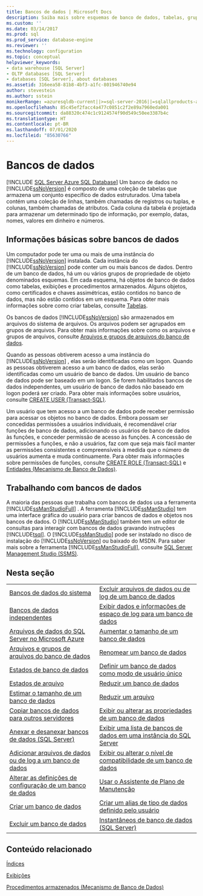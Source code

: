 ```yaml
---
title: Bancos de dados | Microsoft Docs
description: Saiba mais sobre esquemas de banco de dados, tabelas, grupos de arquivos, logons e funções. Veja como você pode usar a ferramenta SQL Server Management Studio para trabalhar com bancos de dados.
ms.custom: ''
ms.date: 03/14/2017
ms.prod: sql
ms.prod_service: database-engine
ms.reviewer: ''
ms.technology: configuration
ms.topic: conceptual
helpviewer_keywords:
- data warehouse [SQL Server]
- OLTP databases [SQL Server]
- databases [SQL Server], about databases
ms.assetid: 316eea58-81b8-4bf3-a1fc-801946740e94
author: stevestein
ms.author: sstein
monikerRange: =azuresqldb-current||>=sql-server-2016||=sqlallproducts-allversions||>=sql-server-linux-2017||=azuresqldb-mi-current
ms.openlocfilehash: 85c45ef2facc4a477c0851c2f2e89a7960eda001
ms.sourcegitcommit: da88320c474c1c9124574f90d549c50ee3387b4c
ms.translationtype: HT
ms.contentlocale: pt-BR
ms.lasthandoff: 07/01/2020
ms.locfileid: "85630766"
---
```

# <a name="databases"></a>Bancos de dados
[!INCLUDE [SQL Server Azure SQL Database](../../includes/applies-to-version/sql-asdb.md)]
  Um banco de dados no [!INCLUDE[ssNoVersion](../../includes/ssnoversion-md.md)] é composto de uma coleção de tabelas que armazena um conjunto específico de dados estruturados. Uma tabela contém uma coleção de linhas, também chamadas de registros ou tuplas, e colunas, também chamadas de atributos. Cada coluna da tabela é projetada para armazenar um determinado tipo de informação, por exemplo, datas, nomes, valores em dinheiro e números.  
  
## <a name="basic-information-about-databases"></a>Informações básicas sobre bancos de dados  
 Um computador pode ter uma ou mais de uma instância do [!INCLUDE[ssNoVersion](../../includes/ssnoversion-md.md)] instalada. Cada instância do [!INCLUDE[ssNoVersion](../../includes/ssnoversion-md.md)] pode conter um ou mais bancos de dados.  Dentro de um banco de dados, há um ou vários grupos de propriedade de objeto denominados esquemas. Em cada esquema, há objetos de banco de dados como tabelas, exibições e procedimentos armazenados. Alguns objetos, como certificados e chaves assimétricas, estão contidos no banco de dados, mas não estão contidos em um esquema. Para obter mais informações sobre como criar tabelas, consulte [Tabelas](../../relational-databases/tables/tables.md).  
  
 Os bancos de dados [!INCLUDE[ssNoVersion](../../includes/ssnoversion-md.md)] são armazenados em arquivos do sistema de arquivos. Os arquivos podem ser agrupados em grupos de arquivos. Para obter mais informações sobre como os arquivos e grupos de arquivos, consulte [Arquivos e grupos de arquivos do banco de dados](../../relational-databases/databases/database-files-and-filegroups.md).  
  
 Quando as pessoas obtiverem acesso a uma instância do [!INCLUDE[ssNoVersion](../../includes/ssnoversion-md.md)] , elas serão identificadas como um logon. Quando as pessoas obtiverem acesso a um banco de dados, elas serão identificadas como um usuário de banco de dados. Um usuário de banco de dados pode ser baseado em um logon. Se forem habilitados bancos de dados independentes, um usuário de banco de dados não baseado em logon poderá ser criado. Para obter mais informações sobre usuários, consulte [CREATE USER &#40;Transact-SQL&#41;](../../t-sql/statements/create-user-transact-sql.md).  
  
 Um usuário que tem acesso a um banco de dados pode receber permissão para acessar os objetos no banco de dados. Embora possam ser concedidas permissões a usuários individuais, é recomendável criar funções de banco de dados, adicionando os usuários de banco de dados às funções, e conceder permissão de acesso às funções. A concessão de permissões a funções, e não a usuários, faz com que seja mais fácil manter as permissões consistentes e compreensíveis à medida que o número de usuários aumenta e muda continuamente. Para obter mais informações sobre permissões de funções, consulte [CREATE ROLE &#40;Transact-SQL&#41;](../../t-sql/statements/create-role-transact-sql.md) e [Entidades &#40;Mecanismo de Banco de Dados&#41;](../../relational-databases/security/authentication-access/principals-database-engine.md).  
  
## <a name="working-with-databases"></a>Trabalhando com bancos de dados  
 A maioria das pessoas que trabalha com bancos de dados usa a ferramenta [!INCLUDE[ssManStudioFull](../../includes/ssmanstudiofull-md.md)] . A ferramenta [!INCLUDE[ssManStudio](../../includes/ssmanstudio-md.md)] tem uma interface gráfica do usuário para criar bancos de dados e objetos nos bancos de dados. O [!INCLUDE[ssManStudio](../../includes/ssmanstudio-md.md)] também tem um editor de consultas para interagir com bancos de dados gravando instruções [!INCLUDE[tsql](../../includes/tsql-md.md)]. O [!INCLUDE[ssManStudio](../../includes/ssmanstudio-md.md)] pode ser instalado no disco de instalação do [!INCLUDE[ssNoVersion](../../includes/ssnoversion-md.md)] ou baixado do MSDN. Para saber mais sobre a ferramenta [!INCLUDE[ssManStudioFull](../../includes/ssmanstudiofull-md.md)], consulte [SQL Server Management Studio (SSMS)](../../ssms/sql-server-management-studio-ssms.md).
  
## <a name="in-this-section"></a>Nesta seção  
  
|||  
|-|-|  
|[Bancos de dados do sistema](../../relational-databases/databases/system-databases.md)|[Excluir arquivos de dados ou de log de um banco de dados](../../relational-databases/databases/delete-data-or-log-files-from-a-database.md)|  
|[Bancos de dados independentes](../../relational-databases/databases/contained-databases.md)|[Exibir dados e informações de espaço de log para um banco de dados](../../relational-databases/databases/display-data-and-log-space-information-for-a-database.md)|  
|[Arquivos de dados do SQL Server no Microsoft Azure](../../relational-databases/databases/sql-server-data-files-in-microsoft-azure.md)|[Aumentar o tamanho de um banco de dados](../../relational-databases/databases/increase-the-size-of-a-database.md)|  
|[Arquivos e grupos de arquivos do banco de dados](../../relational-databases/databases/database-files-and-filegroups.md)|[Renomear um banco de dados](../../relational-databases/databases/rename-a-database.md)|  
|[Estados de banco de dados](../../relational-databases/databases/database-states.md)|[Definir um banco de dados como modo de usuário único](../../relational-databases/databases/set-a-database-to-single-user-mode.md)|  
|[Estados de arquivo](../../relational-databases/databases/file-states.md)|[Reduzir um banco de dados](../../relational-databases/databases/shrink-a-database.md)|  
|[Estimar o tamanho de um banco de dados](../../relational-databases/databases/estimate-the-size-of-a-database.md)|[Reduzir um arquivo](../../relational-databases/databases/shrink-a-file.md)|  
|[Copiar bancos de dados para outros servidores](../../relational-databases/databases/copy-databases-to-other-servers.md)|[Exibir ou alterar as propriedades de um banco de dados](../../relational-databases/databases/view-or-change-the-properties-of-a-database.md)|  
|[Anexar e desanexar bancos de dados &#40;SQL Server&#41;](../../relational-databases/databases/database-detach-and-attach-sql-server.md)|[Exibir uma lista de bancos de dados em uma instância do SQL Server](../../relational-databases/databases/view-a-list-of-databases-on-an-instance-of-sql-server.md)|  
|[Adicionar arquivos de dados ou de log a um banco de dados](../../relational-databases/databases/add-data-or-log-files-to-a-database.md)|[Exibir ou alterar o nível de compatibilidade de um banco de dados](../../relational-databases/databases/view-or-change-the-compatibility-level-of-a-database.md)|  
|[Alterar as definições de configuração de um banco de dados](../../relational-databases/databases/change-the-configuration-settings-for-a-database.md)|[Usar o Assistente de Plano de Manutenção](../../relational-databases/maintenance-plans/use-the-maintenance-plan-wizard.md)|  
|[Criar um banco de dados](../../relational-databases/databases/create-a-database.md)|[Criar um alias de tipo de dados definido pelo usuário](../../relational-databases/databases/create-a-user-defined-data-type-alias.md)|  
|[Excluir um banco de dados](../../relational-databases/databases/delete-a-database.md)|[Instantâneos de banco de dados &#40;SQL Server&#41;](../../relational-databases/databases/database-snapshots-sql-server.md)|  
  
## <a name="related-content"></a>Conteúdo relacionado  
 [Índices](../../relational-databases/indexes/indexes.md)  
  
 [Exibições](../../relational-databases/views/views.md)  
  
 [Procedimentos armazenados &#40;Mecanismo de Banco de Dados&#41;](../../relational-databases/stored-procedures/stored-procedures-database-engine.md)  
  
  
